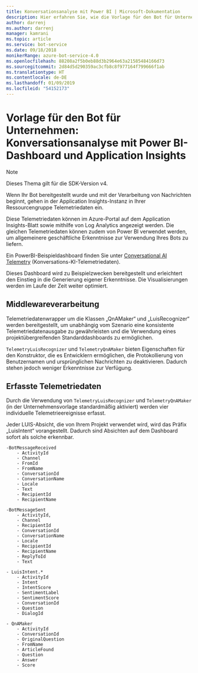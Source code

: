 ```yaml
---
title: Konversationsanalyse mit Power BI | Microsoft-Dokumentation
description: Hier erfahren Sie, wie die Vorlage für den Bot für Unternehmen Application Insights nutzt, um über Power BI Erkenntnisse bereitzustellen.
author: darrenj
ms.author: darrenj
manager: kamrani
ms.topic: article
ms.service: bot-service
ms.date: 09/18/2018
monikerRange: azure-bot-service-4.0
ms.openlocfilehash: 88208a2f5b0eb88d3b2964e63a21585484166d73
ms.sourcegitcommit: 2d84d5d290359ac3cfb8c8f977164f799666f1ab
ms.translationtype: HT
ms.contentlocale: de-DE
ms.lasthandoff: 01/09/2019
ms.locfileid: "54152173"
---
```

# <a name="enterprise-bot-template---conversational-analytics-using-powerbi-dashboard-and-application-insights"></a>Vorlage für den Bot für Unternehmen: Konversationsanalyse mit Power BI-Dashboard und Application Insights

> [!NOTE]
> Dieses Thema gilt für die SDK-Version v4. 

Wenn Ihr Bot bereitgestellt wurde und mit der Verarbeitung von Nachrichten beginnt, gehen in der Application Insights-Instanz in Ihrer Ressourcengruppe Telemetriedaten ein. 

Diese Telemetriedaten können im Azure-Portal auf dem Application Insights-Blatt sowie mithilfe von Log Analytics angezeigt werden. Die gleichen Telemetriedaten können zudem von Power BI verwendet werden, um allgemeinere geschäftliche Erkenntnisse zur Verwendung Ihres Bots zu liefern.

Ein PowerBI-Beispieldashboard finden Sie unter [Conversational AI Telemetry](https://aka.ms/botPowerBiTemplate) (Konversations-KI-Telemetriedaten). 

Dieses Dashboard wird zu Beispielzwecken bereitgestellt und erleichtert den Einstieg in die Generierung eigener Erkenntnisse. Die Visualisierungen werden im Laufe der Zeit weiter optimiert. 


## <a name="middleware-processing"></a>Middlewareverarbeitung

Telemetriedatenwrapper um die Klassen „QnAMaker“ und „LuisRecognizer“ werden bereitgestellt, um unabhängig vom Szenario eine konsistente Telemetriedatenausgabe zu gewährleisten und die Verwendung eines projektübergreifenden Standarddashboards zu ermöglichen.

```TelemetryLuisRecognizer``` und ```TelemetryQnAMaker``` bieten Eigenschaften für den Konstruktor, die es Entwicklern ermöglichen, die Protokollierung von Benutzernamen und ursprünglichen Nachrichten zu deaktivieren. Dadurch stehen jedoch weniger Erkenntnisse zur Verfügung.

## <a name="telemetry-captured"></a>Erfasste Telemetriedaten

Durch die Verwendung von ```TelemetryLuisRecognizer``` und ```TelemetryQnAMaker``` (in der Unternehmensvorlage standardmäßig aktiviert) werden vier individuelle Telemetrieereignisse erfasst. 

Jeder LUIS-Absicht, die von Ihrem Projekt verwendet wird, wird das Präfix „LuisIntent“ vorangestellt. Dadurch sind Absichten auf dem Dashboard sofort als solche erkennbar.

```
-BotMessageReceived
    - ActivityId
    - Channel
    - FromId
    - FromName
    - ConversationId
    - ConversationName
    - Locale
    - Text
    - RecipientId
    - RecipientName
```
  
```
-BotMessageSent
    - ActivityId,
    - Channel
    - RecipientId
    - ConversationId
    - ConversationName
    - Locale
    - RecipientId
    - RecipientName
    - ReplyToId
    - Text
```

```
- LuisIntent.*
    - ActivityId
    - Intent
    - IntentScore
    - SentimentLabel
    - SentimentScore
    - ConversationId
    - Question
    - DialogId
```

```
- QnAMaker
    - ActivityId
    - ConversationId
    - OriginalQuestion
    - FromName
    - ArticleFound
    - Question
    - Answer
    - Score
```